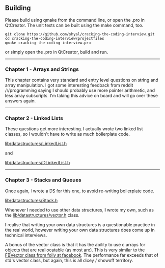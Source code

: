 ## Building

Please build using qmake from the command line, or open the .pro in QtCreator. The unit tests can be built using the make command, too.

```
git clone https://github.com/shyal/cracking-the-coding-interview.git
cd cracking-the-coding-interview/projectfiles
qmake cracking-the-coding-interview.pro
```

or simply open the .pro in QtCreator, build and run.

-------------------------

### Chapter 1 - Arrays and Strings

This chapter contains very standard and entry level questions on string and array manipulation. I got some interesting feedback from reddit /r/programming saying I should probably use more pointer arithmetic, and less array subscripts. I'm taking this advice on board and will go over these answers again.

-------------------------

### Chapter 2 - Linked Lists

These questions get more interesting. I actually wrote two linked list classes, so I wouldn't have to write as much boilerplate code.

[lib/datastructures/LinkedList.h](lib/datastructures/LinkedList.h)

and

[lib/datastructures/DLinkedList.h](lib/datastructures/DLinkedList.h)


-------------------------

### Chapter 3 - Stacks and Queues

Once again, I wrote a DS for this one, to avoid re-writing boilerplate code.

[lib/datastructures/Stack.h](lib/datastructures/Stack.h)

Whenever I needed to use other data structures, I wrote my own, such as the [lib/datastructures/vector.h](lib/datastructures/vector.h) class.

I realise that writing your own data structures is a questionable practice in the real world, however writing your own data structures does come up in technical interviews.

A bonus of the vector class is that it has the ability to use c arrays for objects that are reallocatable (as most are). This is very similar to the [FBVector class from folly at facebook](https://github.com/facebook/folly/blob/master/folly/docs/FBVector.md). The performance far exceeds that of std's vector class, but again, this is all dicey / showoff territory.

